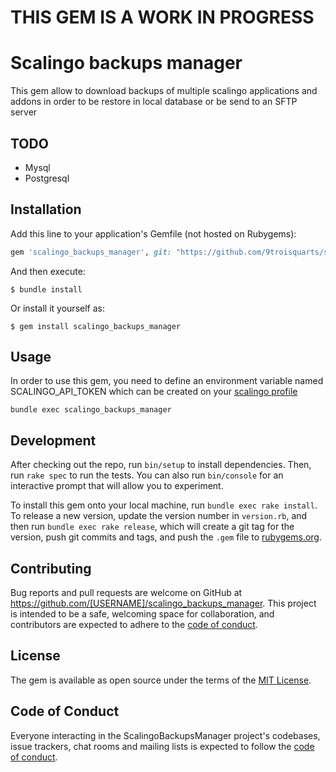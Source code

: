 # THIS GEM IS A WORK IN PROGRESS
# Scalingo backups manager

This gem allow to download backups of multiple scalingo applications and addons in order to be restore in local database or be send to an SFTP server

## TODO

- Mysql
- Postgresql

## Installation

Add this line to your application's Gemfile (not hosted on Rubygems):

```ruby
gem 'scalingo_backups_manager', git: "https://github.com/9troisquarts/scalingo_backups_manager"
```

And then execute:

    $ bundle install

Or install it yourself as:

    $ gem install scalingo_backups_manager

## Usage

In order to use this gem, you need to define an environment variable named SCALINGO_API_TOKEN which can be created on your [scalingo profile](https://dashboard-prev.osc-fr1.scalingo.com/profile)

`bundle exec scalingo_backups_manager`

## Development

After checking out the repo, run `bin/setup` to install dependencies. Then, run `rake spec` to run the tests. You can also run `bin/console` for an interactive prompt that will allow you to experiment.

To install this gem onto your local machine, run `bundle exec rake install`. To release a new version, update the version number in `version.rb`, and then run `bundle exec rake release`, which will create a git tag for the version, push git commits and tags, and push the `.gem` file to [rubygems.org](https://rubygems.org).

## Contributing

Bug reports and pull requests are welcome on GitHub at https://github.com/[USERNAME]/scalingo_backups_manager. This project is intended to be a safe, welcoming space for collaboration, and contributors are expected to adhere to the [code of conduct](https://github.com/[USERNAME]/scalingo_backups_manager/blob/master/CODE_OF_CONDUCT.md).


## License

The gem is available as open source under the terms of the [MIT License](https://opensource.org/licenses/MIT).

## Code of Conduct

Everyone interacting in the ScalingoBackupsManager project's codebases, issue trackers, chat rooms and mailing lists is expected to follow the [code of conduct](https://github.com/[USERNAME]/scalingo_backups_manager/blob/master/CODE_OF_CONDUCT.md).
